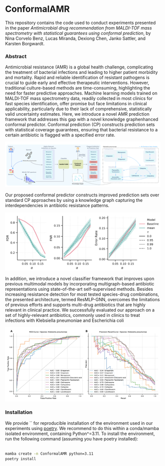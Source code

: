 # ConformalAMR

This repository contains the code used to conduct experiments presented in the paper _Antimicrobial drug recommendation from MALDI-TOF mass spectrometry with statistical guarantees using conformal prediction_, by Nina Corvelo Benz, Lucas Miranda, Dexiong Chen, Janko Sattler, and Karsten Borgwardt.

### Abstract

Antimicrobial resistance (AMR) is a global health challenge, complicating the treatment of
bacterial infections and leading to higher patient morbidity and mortality. Rapid and reliable identification of resistant pathogens is crucial to guide early and effective therapeutic interventions. However, traditional culture-based methods are time-consuming, highlighting the need for faster predictive approaches. Machine learning models trained on MALDI-TOF mass spectrometry data, readily collected
in most clinics for fast species identification, offer promise but face limitations in clinical applicability, particularly due to their lack of comprehensive, statistically valid uncertainty estimates. Here, we introduce a novel AMR prediction framework that addresses this gap with a novel knowledge graphenhanced conformal predictor. Conformal prediction (CP) constructs prediction sets with statistical
coverage guarantees, ensuring that bacterial resistance to a certain antibiotic is flagged with a specified
error rate. 

![Conformal framework](images/pipeline.png "Conformal prediction pipeline.")

Our proposed conformal predictor constructs improved prediction sets over standard CP approaches by using a knowledge graph capturing the interdependencies in antibiotic resistance patterns.

![Conformal performance](images/conformal.png "Our knowledge-graph-enhanced conformal predictor leads to a lower FDR than non-enhanced baselines for a fixed confidence score.")

In addition, we introduce a novel classifier framework that improves upon previous multimodal models by incorporating multigraph-based antibiotic representations using state-of-the-art self-supervised
methods. Besides increasing resistance detection for most tested species-drug combinations, the presented architecture, termed ResMLP-GNN, overcomes the limitations of previous efforts and supports
multi-drug antibiotics that are highly relevant in clinical practice. We successfully evaluated our approach on a set of highly-relevant antibiotics, commonly used in clinics to treat infections with Klebsiella pneumoniae and Escherichia coli

![ROC and PR curves](images/curves.png "ResMLP-GNN reaches SOTA performance when predicting antimicrobial resistance from MALDI-TOF and drug structure.")

### Installation

We provide `` for reproducible installation of the environment used in our experiments using [poetry](). We recommend to do this within a conda/mamba isolated environment, containing Python^=3.11. To install the environment, run the following command (assuming you have poetry installed):

```bash

mamba create -n ConformalAMR python=3.11
poetry install

```
